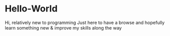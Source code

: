 # Hello-World
Hi, relatively new to programming 
Just here to have a browse and hopefully learn something new & improve my skills along the way
